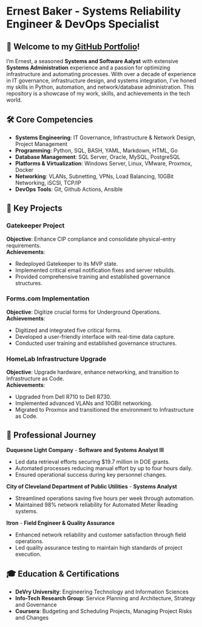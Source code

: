 # Ernest Baker - Systems Reliability Engineer & DevOps Specialist

## 👋 Welcome to my [GitHub Portfolio](http://crow50.github.io/ernest-portfolio/)!

I’m Ernest, a seasoned **Systems and Software Aalyst** with extensive **Systems Administration** experience and a passion for optimizing infrastructure and automating processes. With over a decade of experience in IT governance, infrastructure design, and systems integration, I've honed my skills in Python, automation, and network/database administration. This repository is a showcase of my work, skills, and achievements in the tech world.

## 🛠️ Core Competencies

- **Systems Engineering**: IT Governance, Infrastructure & Network Design, Project Management
- **Programming**: Python, SQL, BASH, YAML, Markdown, HTML, Go
- **Database Management**: SQL Server, Oracle, MySQL, PostgreSQL
- **Platforms & Virtualization**: Windows Server, Linux, VMware, Proxmox, Docker
- **Networking**: VLANs, Subnetting, VPNs, Load Balancing, 10GBit Networking, iSCSI, TCP/IP
- **DevOps Tools**: Git, Github Actions, Ansible

## 🚀 Key Projects

### Gatekeeper Project
**Objective**: Enhance CIP compliance and consolidate physical-entry requirements.  
**Achievements**:
- Redeployed Gatekeeper to its MVP state.
- Implemented critical email notification fixes and server rebuilds.
- Provided comprehensive training and established governance structures.

### Forms.com Implementation
**Objective**: Digitize crucial forms for Underground Operations.  
**Achievements**:
- Digitized and integrated five critical forms.
- Developed a user-friendly interface with real-time data capture.
- Conducted user training and established governance structures.

### HomeLab Infrastructure Upgrade
**Objective**: Upgrade hardware, enhance networking, and transition to Infrastructure as Code.  
**Achievements**:
- Upgraded from Dell R710 to Dell R730.
- Implemented advanced VLANs and 10GBit networking.
- Migrated to Proxmox and transitioned the environment to Infrastructure as Code.

## 🌟 Professional Journey

**Duquesne Light Company** - **Software and Systems Analyst III**
- Led data retrieval efforts securing $19.7 million in DOE grants.
- Automated processes reducing manual effort by up to four hours daily.
- Ensured operational success during key personnel changes.

**City of Cleveland Department of Public Utilities** - **Systems Analyst**
- Streamlined operations saving five hours per week through automation.
- Maintained 98% network reliability for Automated Meter Reading systems.

**Itron** - **Field Engineer & Quality Assurance**
- Enhanced network reliability and customer satisfaction through field operations.
- Led quality assurance testing to maintain high standards of project execution.

## 🎓 Education & Certifications

- **DeVry University**: Engineering Technology and Information Sciences
- **Info-Tech Research Group**: Service Planning and Architecture, Strategy and Governance
- **Coursera**: Budgeting and Scheduling Projects, Managing Project Risks and Changes
